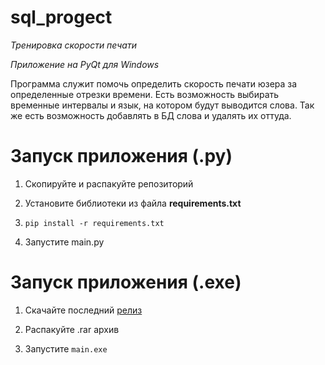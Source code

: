 # sql_progect
*Тренировка скорости печати*

*Приложение на PyQt для Windows*

Программа служит помочь определить скорость печати юзера за определенные отрезки времени.
Есть возможность выбирать временные интервалы и язык, на котором будут выводится слова. 
Так же есть возможность добавлять в БД слова и удалять их оттуда.
# Запуск приложения (.py)
1. Скопируйте и распакуйте репозиторий

2. Установите библиотеки из файла **requirements.txt**

3. `pip install -r requirements.txt`

4. Запустите main.py
# Запуск приложения (.exe)
1. Скачайте последний [релиз](https://github.com/Nasycha/sql_progect/releases)

2. Распакуйте .rar архив

3. Запустите `main.exe`


